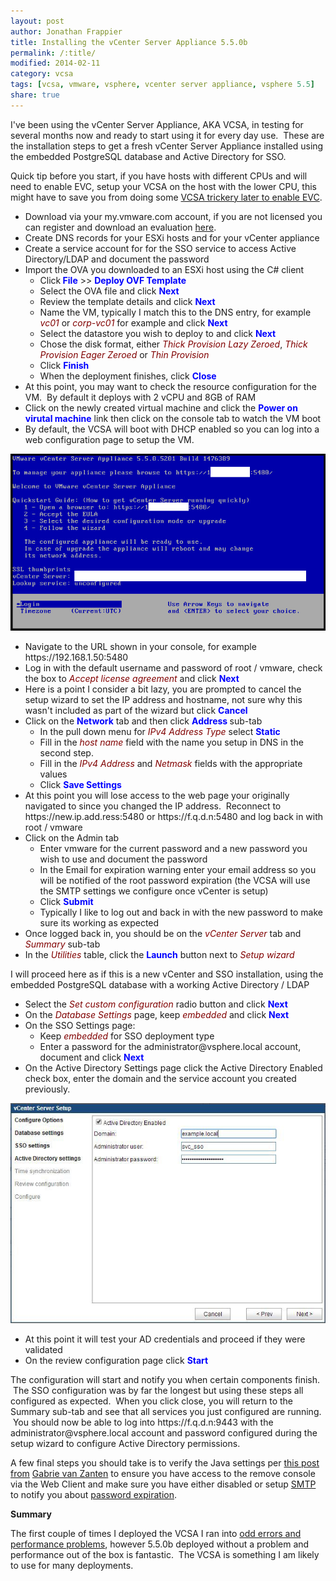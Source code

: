 ```yaml
---
layout: post
author: Jonathan Frappier
title: Installing the vCenter Server Appliance 5.5.0b
permalink: /:title/
modified: 2014-02-11
category: vcsa
tags: [vcsa, vmware, vsphere, vcenter server appliance, vsphere 5.5]
share: true
---
```

I've been using the vCenter Server Appliance, AKA VCSA, in testing for several months now and ready to start using it for every day use.  These are the installation steps to get a fresh vCenter Server Appliance installed using the embedded PostgreSQL database and Active Directory for SSO.

Quick tip before you start, if you have hosts with different CPUs and will need to enable EVC, setup your VCSA on the host with the lower CPU, this might have to save you from doing some <a title="Enabling EVC when vCenter is a virtual machine" href="/enabling-evc-vcenter-virtual-machine/">VCSA trickery later to enable EVC</a>.
<ul>
	<li>Download via your my.vmware.com account, if you are not licensed you can register and download an evaluation <a href="https://my.vmware.com/group/vmware/evalcenter?p=vcops" target="_blank">here</a>.</li>
	<li>Create DNS records for your ESXi hosts and for your vCenter appliance</li>
	<li>Create a service account for for the SSO service to access Active Directory/LDAP and document the password</li>
	<li>Import the OVA you downloaded to an ESXi host using the C# client
<ul>
	<li>Click<span style="color: #0000ff;"><strong> File</strong> </span>&gt;&gt; <span style="color: #0000ff;"><strong>Deploy OVF Template</strong></span></li>
	<li>Select the OVA file and click <span style="color: #0000ff;"><strong>Next</strong></span></li>
	<li>Review the template details and click <span style="color: #0000ff;"><strong>Next</strong></span></li>
	<li>Name the VM, typically I match this to the DNS entry, for example <span style="color: #800000;"><em>vc01</em> </span>or <em><span style="color: #800000;">corp-vc01</span></em> for example and click <span style="color: #0000ff;"><strong>Next</strong></span></li>
	<li>Select the datastore you wish to deploy to and click <span style="color: #0000ff;"><strong>Next</strong></span></li>
	<li>Chose the disk format, either <span style="color: #800000;"><em>Thick Provision Lazy Zeroed</em></span>, <span style="color: #800000;"><em>Thick Provision Eager Zeroed</em></span> or <span style="color: #800000;"><em>Thin Provision</em></span></li>
	<li>Click <span style="color: #0000ff;"><strong>Finish</strong></span></li>
	<li>When the deployment finishes, click <span style="color: #0000ff;"><strong>Close</strong></span></li>
</ul>
</li>
	<li>At this point, you may want to check the resource configuration for the VM.  By default it deploys with 2 vCPU and 8GB of RAM</li>
	<li>Click on the newly created virtual machine and click the <span style="color: #0000ff;"><strong>Power on virutal machine</strong></span> link then click on the console tab to watch the VM boot</li>
	<li>By default, the VCSA will boot with DHCP enabled so you can log into a web configuration page to setup the VM.</li>
</ul>

<img src="/images/fulls/vcsa-console.png" class="fit image">

<ul>
	<li>Navigate to the URL shown in your console, for example https://192.168.1.50:5480</li>
	<li>Log in with the default username and password of root / vmware, check the box to <span style="color: #800000;"><em>Accept license agreement</em> </span>and click <span style="color: #0000ff;"><strong>Next</strong></span></li>
	<li>Here is a point I consider a bit lazy, you are prompted to cancel the setup wizard to set the IP address and hostname, not sure why this wasn't included as part of the wizard but click <span style="color: #0000ff;"><strong>Cancel</strong></span></li>
	<li>Click on the <span style="color: #0000ff;"><strong>Network</strong> </span>tab and then click <strong><span style="color: #0000ff;">Address</span> </strong>sub-tab
<ul>
	<li>In the pull down menu for<span style="color: #800000;"><em> IPv4 Address Type</em></span> select <span style="color: #0000ff;"><strong>Static</strong></span></li>
	<li>Fill in the <span style="color: #800000;"><em>host name</em></span> field with the name you setup in DNS in the second step.</li>
	<li>Fill in the <em><span style="color: #800000;">IPv4 Address</span></em> and <em><span style="color: #800000;">Netmask</span> </em>fields with the appropriate values</li>
	<li>Click <span style="color: #0000ff;"><strong>Save Settings</strong></span></li>
</ul>
</li>
	<li>At this point you will lose access to the web page your originally navigated to since you changed the IP address.  Reconnect to https://new.ip.add.ress:5480 or https://f.q.d.n:5480 and log back in with root / vmware</li>
	<li>Click on the Admin tab
<ul>
	<li>Enter vmware for the current password and a new password you wish to use and document the password</li>
	<li>In the Email for expiration warning enter your email address so you will be notified of the root password expiration (the VCSA will use the SMTP settings we configure once vCenter is setup)</li>
	<li>Click <span style="color: #0000ff;"><strong>Submit</strong></span></li>
	<li>Typically I like to log out and back in with the new password to make sure its working as expected</li>
</ul>
</li>
	<li>Once logged back in, you should be on the <span style="color: #800000;"><em>vCenter Server</em></span> tab and <span style="color: #800000;"><em>Summary</em> </span>sub-tab</li>
	<li>In the <span style="color: #800000;"><em>Utilities</em> </span>table, click the <span style="color: #0000ff;"><strong>Launch</strong> </span>button next to <span style="color: #800000;"><em>Setup wizard</em></span></li>
</ul>
I will proceed here as if this is a new vCenter and SSO installation, using the embedded PostgreSQL database with a working Active Directory / LDAP
<ul>
	<li>Select the <span style="color: #800000;"><em>Set custom configuration</em></span> radio button and click <span style="color: #0000ff;"><strong>Next</strong></span></li>
	<li>On the <em><span style="color: #800000;">Database Settings</span></em> page, keep <span style="color: #800000;"><em>embedded</em> </span>and click <span style="color: #0000ff;"><strong>Next</strong></span></li>
	<li>On the SSO Settings page:
<ul>
	<li>Keep <span style="color: #800000;"><em>embedded</em> </span>for SSO deployment type</li>
	<li>Enter a password for the administrator@vsphere.local account, document and click <span style="color: #0000ff;"><strong>Next</strong></span></li>
</ul>
</li>
	<li>On the Active Directory Settings page click the Active Directory Enabled check box, enter the domain and the service account you created previously.</li>
</ul>

<img src="/images/fulls/sso.jpg" class="fit image">

<ul>
	<li>At this point it will test your AD credentials and proceed if they were validated</li>
	<li>On the review configuration page click <span style="color: #0000ff;"><strong>Start</strong></span></li>
</ul>
The configuration will start and notify you when certain components finish.  The SSO configuration was by far the longest but using these steps all configured as expected.  When you click close, you will return to the Summary sub-tab and see that all services you just configured are running.  You should now be able to log into https://f.q.d.n:9443 with the administrator@vsphere.local account and password configured during the setup wizard to configure Active Directory permissions.

A few final steps you should take is to verify the Java settings per <a href="http://www.gabesvirtualworld.com/cant-establish-connection-server-7331/" target="_blank">this post from</a> <a href="http://twitter.com/gabvirtualworld" target="_blank">Gabrie van Zanten</a> to ensure you have access to the remove console via the Web Client and make sure you have either disabled or setup <a title="Need SMTP for your home lab? Why not run it on your Domain Controller?" href="http://www.virtxpert.com/need-smtp-home-lab-run-domain-controller/">SMTP </a>to notify you about <a title="How to disable the vCenter Server Appliance Password Expiration #VCSA" href="http://www.virtxpert.com/disable-vcenter-server-appliance-password-expiration-vcsa/">password expiration</a>.

<strong>Summary</strong>

The first couple of times I deployed the VCSA I ran into <a title="VMware vCenter Server 5.5 Appliance (VCSA) Bugs" href="http://www.virtxpert.com/vmware-vcenter-server-5-5-appliance-vcsa-bugs/">odd errors and performance problems</a>, however 5.5.0b deployed without a problem and performance out of the box is fantastic.  The VCSA is something I am likely to use for many deployments.

&nbsp;